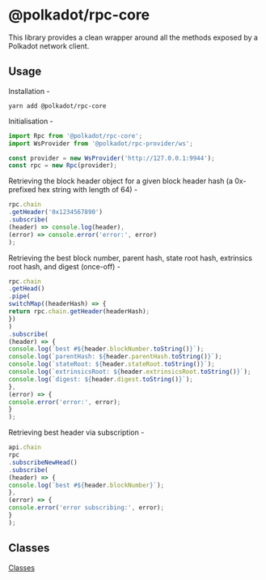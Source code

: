 # @polkadot/rpc-core

This library provides a clean wrapper around all the methods exposed by a Polkadot network client.

## Usage

Installation -

```
yarn add @polkadot/rpc-core
```

Initialisation -

```js
import Rpc from '@polkadot/rpc-core';
import WsProvider from '@polkadot/rpc-provider/ws';

const provider = new WsProvider('http://127.0.0.1:9944');
const rpc = new Rpc(provider);
```

Retrieving the block header object for a given block header hash (a 0x-prefixed hex string with length of 64) -

```js
rpc.chain
.getHeader('0x1234567890')
.subscribe(
(header) => console.log(header),
(error) => console.error('error:', error)
);
```

Retrieving the best block number, parent hash, state root hash, extrinsics root hash, and digest (once-off) -

```js
rpc.chain
.getHead()
.pipe(
switchMap((headerHash) => {
return rpc.chain.getHeader(headerHash);
})
)
.subscribe(
(header) => {
console.log(`best #${header.blockNumber.toString()}`);
console.log(`parentHash: ${header.parentHash.toString()}`);
console.log(`stateRoot: ${header.stateRoot.toString()}`);
console.log(`extrinsicsRoot: ${header.extrinsicsRoot.toString()}`);
console.log(`digest: ${header.digest.toString()}`);
},
(error) => {
console.error('error:', error);
}
);
```

Retrieving best header via subscription -

```js
api.chain
rpc
.subscribeNewHead()
.subscribe(
(header) => {
console.log(`best #${header.blockNumber}`);
},
(error) => {
console.error('error subscribing:', error);
}
);
```

## Classes

[Classes](SUMMARY.md)